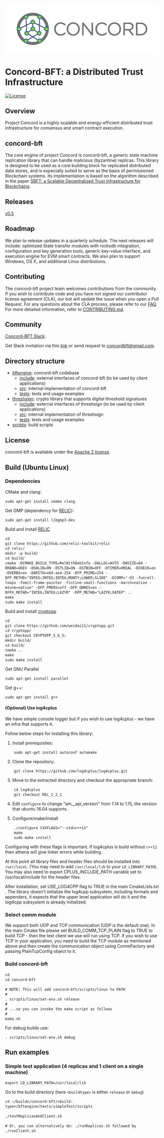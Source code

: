 <img src="logoConcord.png"/>


# Concord-BFT: a Distributed Trust Infrastructure

[![License](https://img.shields.io/badge/License-Apache%202.0-blue.svg)](https://opensource.org/licenses/Apache-2.0)



<!-- ![Concored-bft Logo](TBD) -->

<!-- <img src="TODO.jpg" width="200" height="200" /> -->


Overview
----
Project Concord is a highly scalable and energy-efficient distributed trust infrastructure for consensus and smart contract execution.

concord-bft
----


The core engine of project Concord is concord-bft, a generic state machine replication library that can handle malicious (byzantine) replicas.
This library is designed to be used as a core building block for replicated distributed data stores, and is especially suited to serve as the basis of permissioned Blockchain systems.
Its implementation is based on the algorithm described in the paper [SBFT: a Scalable Decentralized Trust Infrastructure for
Blockchains](https://arxiv.org/pdf/1804.01626.pdf).

Releases
----

 [v0.5](https://github.com/vmware/concord-bft/releases/tag/v0.5)


Roadmap
----
We plan to release updates in a quarterly schedule. The next releases will include: optimized State transfer modules with rocksdb integration, configuration and key generation tools, generic key-value interface, and execution engine for EVM smart contracts. We also plan to support Windows, OS X, and additional Linux distributions.


Contributing
----

The concord-bft project team welcomes contributions from the community. If you wish to contribute code and you have not
signed our contributor license agreement (CLA), our bot will update the issue when you open a Pull Request. For any
questions about the CLA process, please refer to our [FAQ](https://cla.vmware.com/faq). For more detailed information,
refer to [CONTRIBUTING.md](CONTRIBUTING.md).

Community
----

[Concord-BFT Slack](https://concordbft.slack.com/).

Get Slack invitation via this [link](https://join.slack.com/t/concordbft/shared_invite/enQtNDI4NjYzMTk5ODMxLWI3ZTc0MTQzNzFhZTNmNDRkM2I0YTZkMWZkMDAwYzg4YTA0YzViNjIyZTIzMjk2YjI5NGZkYzdkMTIyODJhZjI) or send request to <concordbft@gmail.com>.



Directory structure
----

- [bftengine](./bftengine): concord-bft codebase
	- [include](./bftengine/include): external interfaces of concord-bft (to be used by client applications)
	- [src](./bftengine/src): internal implementation of concord-bft
    - [tests](./bftengine/tests): tests and usage examples
- [threshsign](./threshsign): crypto library that supports digital threshold signatures
	- [include](./threshsign/include): external interfaces of threshsign (to be used by client applications)
	- [src](./threshsign/src): internal implementation of threshsign
    - [tests](./threshsign/tests): tests and usage examples
- [scripts](./scripts): build scripts


License
----

concord-bft is available under the [Apache 2 license](LICENSE).



Build (Ubuntu Linux)
----
### Dependencies

CMake and clang:

    sudo apt-get install cmake clang

Get GMP (dependency for [RELIC](https://github.com/relic-toolkit/relic)):

    sudo apt-get install libgmp3-dev

Build and install [RELIC](https://github.com/relic-toolkit/relic)

    cd
    git clone https://github.com/relic-toolkit/relic
    cd relic/
    mkdir -p build/
    cd build/
    cmake -DCMAKE_BUILD_TYPE=RelWithDebInfo -DALLOC=AUTO -DWSIZE=64 -DRAND=UDEV -DSHLIB=ON -DSTLIB=ON -DSTBIN=OFF -DTIMER=HREAL -DCHECK=on -DVERBS=on -DARITH=x64-asm-254 -DFP_PRIME=254 -DFP_METHD="INTEG;INTEG;INTEG;MONTY;LOWER;SLIDE" -DCOMP="-O3 -funroll-loops -fomit-frame-pointer -finline-small-functions -march=native -mtune=native" -DFP_PMERS=off -DFP_QNRES=on -DFPX_METHD="INTEG;INTEG;LAZYR" -DPP_METHD="LAZYR;OATEP" ..
    make
    sudo make install

Build and install [cryptopp](https://github.com/weidai11/cryptopp)

    cd
    git clone https://github.com/weidai11/cryptopp.git
    cd cryptopp/
    git checkout CRYPTOPP_5_6_5;
    mkdir build/
    cd build/
    cmake ..
    make
    sudo make install

Get GNU Parallel

    sudo apt-get install parallel

Get g++:

    sudo apt-get install g++

#### (Optional) Use log4cplus

We have simple console logger but if you wish to use log4cplus - we have an
infra that supports it.

Follow below steps for installing this library:
1. Install prerequisites:

```
    sudo apt-get install autoconf automake
```

2. Clone the repository:

```
    git clone https://github.com/log4cplus/log4cplus.git
```

3. Move to the extracted directory and checkout the appropriate branch:

```
    cd log4cplus
    git checkout REL_1_2_1
```

4. Edit `configure` to change "am__api_version" from 1.14 to 1.15, the
version that ubuntu 16.04 supports.

5. Configure/make/install

```
    ./configure CXXFLAGS="--std=c++11"
    make
    sudo make install
```

Configuring with these flags is important. If log4cplus is build without `c++11` then athena will give linker errors while building.

At this point all library files and header files should be installed into `/usr/local`. (You may need to add `/usr/local/lib` to your `LD_LIBRARY_PATH`).
You may also need to export CPLUS_INCLUDE_PATH variable set to /usr/local/include for the header files.

After installation, set USE_LOG4CPP flag to TRUE in the main CmakeLists.txt . The library doesn't initialize the log4cpp subsystem, including formats and appenders, it expects that the upper level application will do it and the log4cpp subsystem is already initialized.

### Select comm module
We support both UDP and TCP communication (UDP is the default one).
In the main Cmake file please set BUILD_COMM_TCP_PLAIN flag to TRUE to
build TCP - then the test client we use will run using TCP. If you wish to
use TCP in your application, you need to build the TCP module as mentioned
above and then create the communication object using CommFactory
and passing PlainTcpConfig object to it.

### Build concord-bft

    cd
    cd concord-bft

    # NOTE: This will add concord-bft/scripts/linux to PATH
    #
    . scripts/linux/set-env.sh release
    #
    # ...so you can invoke the make script as follows
    #
    make.sh


For debug builds use:

    . scripts/linux/set-env.sh debug



Run examples
----

### Simple test application (4 replicas and 1 client on a single machine)

    export LD_LIBRARY_PATH=/usr/local/lib

Go to the build directory (here `<buildtype>` is either `release` or `debug`)

    cd ~/builds/concord-bft/<build-type>/bftengine/tests/simpleTest/scripts

    ./testReplicasAndClient.sh

    # Or, you can alternatively do: ./runReplicas.sh followed by ./runClient.sh
